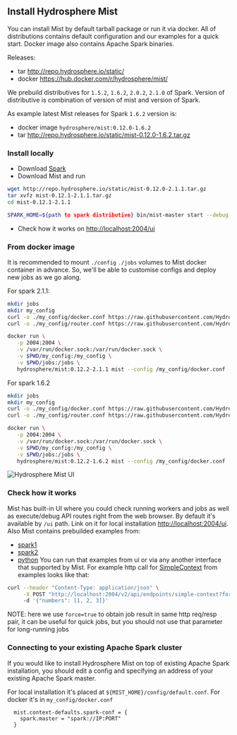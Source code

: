 ## Install Hydrosphere Mist 

You can install Mist by default tarball package or run it via docker.
All of distributions contains default configuration and our examples for a quick start.
Docker image also contains Apache Spark binaries.


Releases:

- tar <http://repo.hydrosphere.io/static/> 
- docker <https://hub.docker.com/r/hydrosphere/mist/>


We prebuild distributives for `1.5.2`, `1.6.2`, `2.0.2`, `2.1.0` of Spark.
Version of distributive is combination of version of mist and version of Spark.


As example latest Mist releases for Spark `1.6.2` version is:

- docker image `hydrosphere/mist:0.12.0-1.6.2`
- tar <http://repo.hydrosphere.io/static/mist-0.12.0-1.6.2.tar.gz>

### Install locally

- Download [Spark](https://spark.apache.org/docs/2.1.1/)
- Download Mist and run

```sh
wget http://repo.hydrosphere.io/static/mist-0.12.0-2.1.1.tar.gz
tar xvfz mist-0.12.1-2.1.1.tar.gz
cd mist-0.12.1-2.1.1

SPARK_HOME=${path to spark distributive} bin/mist-master start --debug true
```
- Check how it works on <http://localhost:2004/ui>


### From docker image

It is recommended to mount `./config` `./jobs` volumes to Mist docker container in advance.
So, we'll be able to customise configs and deploy new jobs as we go along. 

For spark 2.1.1:
```sh
mkdir jobs
mkdir my_config
curl -o ./my_config/docker.conf https://raw.githubusercontent.com/Hydrospheredata/mist/master/configs/default.conf 
curl -o ./my_config/router.conf https://raw.githubusercontent.com/Hydrospheredata/mist/master/configs/router-examples-spark2.conf

docker run \
   -p 2004:2004 \
   -v /var/run/docker.sock:/var/run/docker.sock \
   -v $PWD/my_config:/my_config \
   -v $PWD/jobs:/jobs \
   hydrosphere/mist:0.12.2-2.1.1 mist --config /my_config/docker.conf --router-config /my_config/router.conf
```

For spark 1.6.2

```sh
mkdir jobs
mkdir my_config
curl -o ./my_config/docker.conf https://raw.githubusercontent.com/Hydrospheredata/mist/master/configs/default.conf 
curl -o ./my_config/router.conf https://raw.githubusercontent.com/Hydrospheredata/mist/master/configs/router-examples-spark2.conf

docker run \
   -p 2004:2004 \
   -v /var/run/docker.sock:/var/run/docker.sock \
   -v $PWD/my_config:/my_config \
   -v $PWD/jobs:/jobs \
   hydrosphere/mist:0.12.2-1.6.2 mist --config /my_config/docker.conf --router-config /my_config/router.conf
```


![Hydrosphere Mist UI](http://dv9c7babquml0.cloudfront.net/docs-images/hydrisphere-mist-ui.png)



### Check how it works

Mist has built-in UI where you could check running workers and jobs as well as execute/debug API routes right from the web browser.
By default it's available by `/ui` path.
Link on it for local installation <http://localhost:2004/ui>.
Also Mist contains prebuilded examples from: 
- [spark1](https://github.com/Hydrospheredata/mist/tree/master/examples-spark1/src/main/scala)
- [spark2](https://github.com/Hydrospheredata/mist/tree/master/examples-spark2/src/main/scala)
- [python](https://github.com/Hydrospheredata/mist/tree/master/examples-python)
You can run that examples from ui or via any another interface that supported by Mist.
For example http call for [SimpleContext](https://github.com/Hydrospheredata/mist/blob/master/examples-spark1/src/main/scala/SimpleContext.scala)
from examples looks like that:
```sh
curl --header "Content-Type: application/json" \
     -X POST "http://localhost:2004/v2/api/endpoints/simple-context?force=true"
     -d '{"numbers": [1, 2, 3]}'

```
NOTE: here we use `force=true` to obtain job result in same http req/resp pair, it can be useful for quick jobs, but you should not use that parameter for long-running jobs


### Connecting to your existing Apache Spark cluster
If you would like to install Hydrosphere Mist on top of existing Apache Spark installation,
you should edit a config and specifying an address of your existing Apache Spark master.

For local installation it's placed at `${MIST_HOME}/config/default.conf`.
For docker it's in `my_config/docker.conf`

```
  mist.context-defaults.spark-conf = {
    spark.master = "spark://IP:PORT"
  }
```

